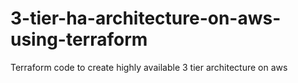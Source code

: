 # 3-tier-ha-architecture-on-aws-using-terraform
Terraform code to create highly available 3 tier architecture on aws 

